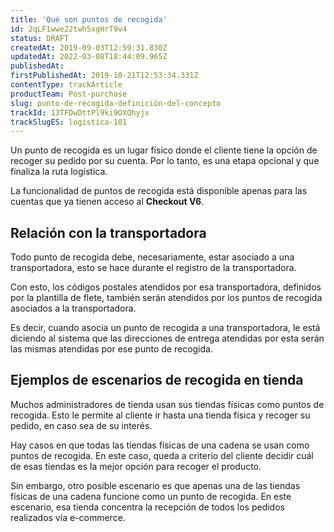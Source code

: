 ```yaml
---
title: 'Qué son puntos de recogida'
id: 2qLF1wwe22twh5xgHrT9v4
status: DRAFT
createdAt: 2019-09-03T12:59:31.830Z
updatedAt: 2022-03-08T18:44:09.965Z
publishedAt: 
firstPublishedAt: 2019-10-21T12:53:34.331Z
contentType: trackArticle
productTeam: Post-purchase
slug: punto-de-recogida-definición-del-concepto
trackId: 13TFDwDttPl9ki9OXQhyjx
trackSlugES: logistica-101
---
```


Un punto de recogida es un lugar físico donde el cliente tiene la opción de recoger su pedido por su cuenta. Por lo tanto, es una etapa opcional y que finaliza la ruta logística.

<div class="alert alert-info">
La funcionalidad de puntos de recogida está disponible apenas para las cuentas que ya tienen acceso al <b>Checkout V6</b>.
</div>
     
## Relación con la transportadora

Todo punto de recogida debe, necesariamente, estar asociado a una transportadora, esto se hace durante el registro de la transportadora.

Con esto, los códigos postales atendidos por esa transportadora, definidos por la plantilla de flete, también serán atendidos por los puntos de recogida asociados a  la transportadora.

Es decir, cuando asocia un punto de recogida a una transportadora, le está diciendo al sistema que las direcciones de entrega atendidas por esta serán las mismas atendidas por ese punto de recogida.


## Ejemplos de escenarios de recogida en tienda 

Muchos administradores de tienda usan sus tiendas físicas como puntos de recogida. Esto le permite al cliente ir hasta una tienda física y recoger su pedido, en caso sea de su interés.

Hay casos en que todas las tiendas físicas de una cadena se usan como puntos de recogida. En este caso, queda a criterio del cliente decidir cuál de esas tiendas es la mejor opción para recoger el producto.

Sin embargo, otro posible escenario es que apenas una de las tiendas físicas de una cadena funcione como un punto de recogida. En este escenario, esa tienda concentra la recepción de todos los pedidos realizados vía e-commerce.
